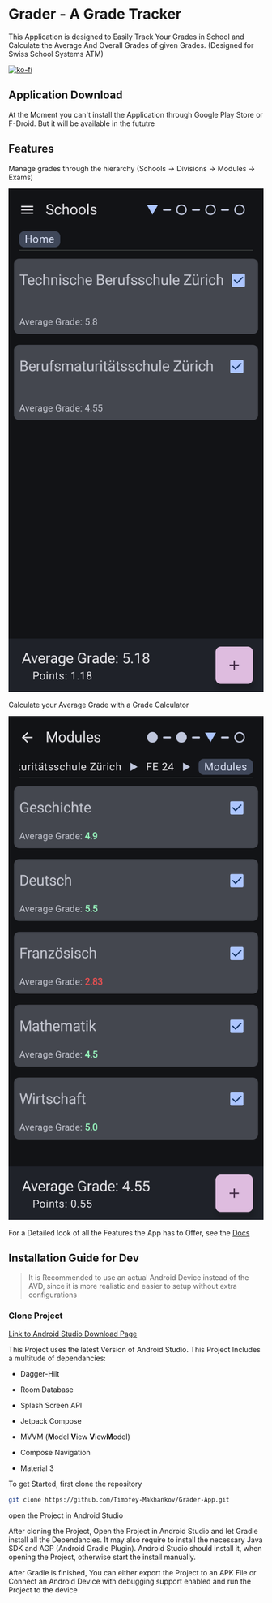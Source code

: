 # Grader - A Grade Tracker

This Application is designed to Easily Track Your Grades in School and Calculate the Average And Overall Grades of given Grades. (Designed for Swiss School Systems ATM)

[![ko-fi](https://ko-fi.com/img/githubbutton_sm.svg)](https://ko-fi.com/Y8Y5X6KL1)

## Application Download

At the Moment you can't install the Application through Google Play Store or F-Droid. But it will be available in the fututre

## Features

Manage grades through the hierarchy (Schools -> Divisions -> Modules -> Exams)

![Home Screen of the application](/doc/img/Screenshot_20240508_221724_Grader.png)

Calculate your Average Grade with a Grade Calculator

![Calculator Screen](/doc/img/Screenshot_20240508_224000_Grader.png)

For a Detailed look of all the Features the App has to Offer, see the [Docs](https://grader.timofey-makhankov.ch/)

## Installation Guide for Dev

> It is Recommended to use an actual Android Device instead of the AVD, since it
> is more realistic and easier to setup without extra configurations

### Clone Project

[Link to Android Studio Download Page](https://developer.android.com/studio)

This Project uses the latest Version of Android Studio. This Project Includes a multitude of dependancies:

- Dagger-Hilt

- Room Database

- Splash Screen API

- Jetpack Compose

- MVVM (**M**odel **V**iew **V**iew**M**odel)

- Compose Navigation

- Material 3

To get Started, first clone the repository

```bash
git clone https://github.com/Timofey-Makhankov/Grader-App.git
```

open the Project in Android Studio

After cloning the Project, Open the Project in Android Studio and let Gradle install all the Dependancies. It may also require to install the necessary Java SDK and AGP (Android Gradle Plugin). Android Studio should install it, when opening the Project, otherwise start the install manually.

After Gradle is finished, You can either export the Project to an APK File or Connect an Android Device with debugging support enabled and run the Project to the device
